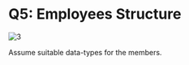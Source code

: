 # Q5: Employees Structure

![3](https://github.com/Farouk157/Android-Automotive/assets/96669463/4e92d1e9-aa2a-4d2d-b488-e208a2230fba)

Assume suitable data-types for the members.
